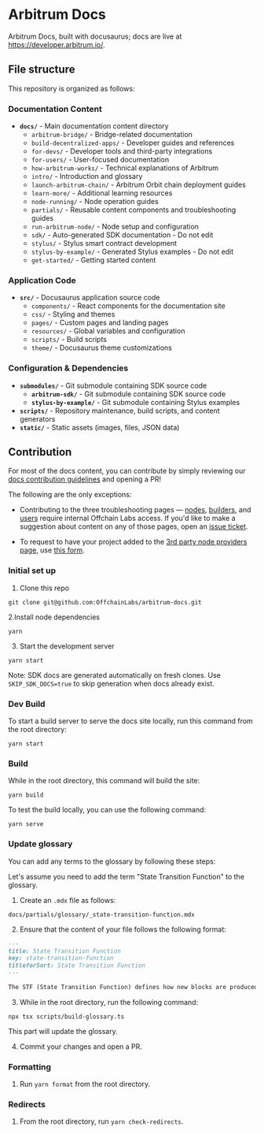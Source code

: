 # Arbitrum Docs

Arbitrum Docs, built with docusaurus; docs are live at https://developer.arbitrum.io/.

## File structure

This repository is organized as follows:

### Documentation Content
- **`docs/`** - Main documentation content directory
  - `arbitrum-bridge/` - Bridge-related documentation
  - `build-decentralized-apps/` - Developer guides and references
  - `for-devs/` - Developer tools and third-party integrations
  - `for-users/` - User-focused documentation
  - `how-arbitrum-works/` - Technical explanations of Arbitrum
  - `intro/` - Introduction and glossary
  - `launch-arbitrum-chain/` - Arbitrum Orbit chain deployment guides
  - `learn-more/` - Additional learning resources
  - `node-running/` - Node operation guides
  - `partials/` - Reusable content components and troubleshooting guides
  - `run-arbitrum-node/` - Node setup and configuration
  - `sdk/` - Auto-generated SDK documentation - Do not edit
  - `stylus/` - Stylus smart contract development
  - `stylus-by-example/` - Generated Stylus examples - Do not edit
  - `get-started/` - Getting started content

### Application Code
- **`src/`** - Docusaurus application source code
    - `components/` - React components for the documentation site
    - `css/` - Styling and themes
    - `pages/` - Custom pages and landing pages
    - `resources/` - Global variables and configuration
    - `scripts/` - Build scripts 
    - `theme/` - Docusaurus theme customizations

### Configuration & Dependencies
- **`submodules/`** - Git submodule containing SDK source code
    - **`arbitrum-sdk/`** - Git submodule containing SDK source code
    - **`stylus-by-example/`** - Git submodule containing Stylus examples
- **`scripts/`** - Repository maintenance, build scripts, and content generators
- **`static/`** - Static assets (images, files, JSON data)

## Contribution

For most of the docs content, you can contribute by simply reviewing our [docs contribution guidelines](https://docs.arbitrum.io/for-devs/contribute) and opening a PR!

The following are the only exceptions:

- Contributing to the three troubleshooting pages — [nodes](docs/partials/_troubleshooting-nodes-partial.mdx), [builders](docs/partials/_troubleshooting-building-partial.mdx), and [users](docs/partials/_troubleshooting-users-partial.mdx)  require internal Offchain Labs access. If you'd like to make a suggestion about content on any of those pages, open an [issue ticket](https://github.com/OffchainLabs/arbitrum-docs/issues).

- To request to have your project added to the [3rd party node providers page](docs/build-decentralized-apps/reference/01-node-providers.mdx), use [this form](https://docs.google.com/forms/d/e/1FAIpQLSc_v8j7sc4ffE6U-lJJyLMdBoIubf7OIhGtCqvK3cGPGoLr7w/viewform).

### Initial set up
1. Clone this repo
```shell
git clone git@github.com:OffchainLabs/arbitrum-docs.git
```
2.Install node dependencies

```shell
yarn
```
3. Start the development server

```shell
yarn start
```
Note: SDK docs are generated automatically on fresh clones. Use `SKIP_SDK_DOCS=true` to skip generation when docs already exist.
### Dev Build

To start a build server to serve the docs site locally, run this command from the root directory:

```shell
yarn start
```
### Build

While in the root directory, this command will build the site:

```shell
yarn build
```

To test the build locally, you can use the following command:

```shell
yarn serve
```
### Update glossary

You can add any terms to the glossary by following these steps:

Let's assume you need to add the term "State Transition Function" to the glossary.

1. Create an `.mdx` file as follows:

`docs/partials/glossary/_state-transition-function.mdx`

2. Ensure that the content of your file follows the following format:

```markdown
---
title: State Transition Function
key: state-transition-function
titleforSort: State Transition Function
---

The STF (State Transition Function) defines how new blocks are produced from input messages (i.e., transactions) in an Arbitrum chain.
```

3. While in the root directory, run the following command:

```shell
npx tsx scripts/build-glossary.ts
```

This part will update the glossary.

4. Commit your changes and open a PR.

### Formatting

1. Run `yarn format` from the root directory.

### Redirects

1. From the root directory, run `yarn check-redirects`.
  
